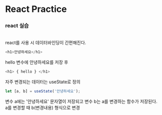 # React Practice

### react 실습
<br>
react를 사용 시 데이터바인딩이 간편해진다. <br>

```javascript
<h1>안녕하세요</h1>
```

hello 변수에 안녕하세요를 저장 후 

```javascript
<h1> { hello } </h1>
```

자주 변경되는 데이터는 useState로 정의<br>

```javascript
let [a, b] = useState('안녕하세요');
```

변수 a에는 '안녕하세요' 문자열이 저장되고 변수 b는 a를 변경하는 함수가 저장된다.<br>
a를 변경할 때 b(변경내용) 형식으로 변경

